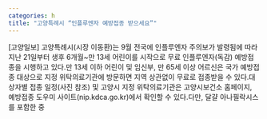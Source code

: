 ```yaml
---
categories: h
title: "고양특례시 “인플루엔자 예방접종 받으세요”"
---
```

[고양일보] 고양특례시(시장 이동환)는 9월 전국에 인플루엔자 주의보가 발령됨에 따라 지난 21일부터 생후 6개월~만 13세 어린이를 시작으로 무료 인플루엔자(독감) 예방접종을 시행하고 있다.만 13세 이하 어린이 및 임신부, 만 65세 이상 어르신은 국가 예방접종 대상으로 지정 위탁의료기관에 방문하면 지역 상관없이 무료로 접종받을 수 있다.대상자별 접종 일정(사진 참조) 및 고양시 지정 위탁의료기관은 고양시보건소 홈페이지, 예방접종 도우미 사이트(nip.kdca.go.kr)에서 확인할 수 있다.다만, 달걀 아나필락시스를 포함한 중